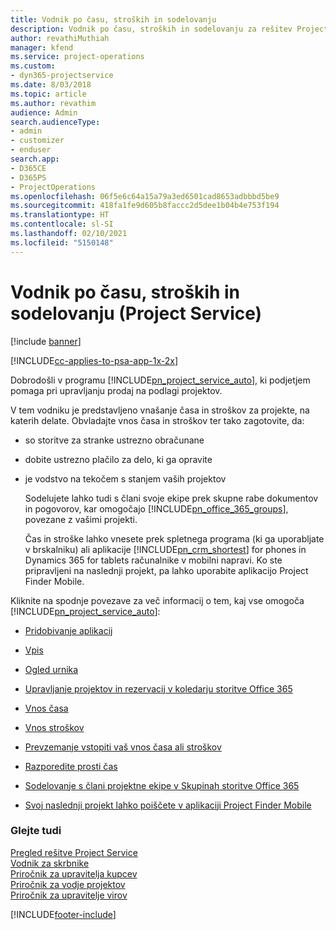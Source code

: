 ```yaml
---
title: Vodnik po času, stroških in sodelovanju
description: Vodnik po času, stroških in sodelovanju za rešitev Project Service
author: revathiMuthiah
manager: kfend
ms.service: project-operations
ms.custom:
- dyn365-projectservice
ms.date: 8/03/2018
ms.topic: article
ms.author: revathim
audience: Admin
search.audienceType:
- admin
- customizer
- enduser
search.app:
- D365CE
- D365PS
- ProjectOperations
ms.openlocfilehash: 06f5e6c64a15a79a3ed6501cad8653adbbbd5be9
ms.sourcegitcommit: 418fa1fe9d605b8faccc2d5dee1b04b4e753f194
ms.translationtype: HT
ms.contentlocale: sl-SI
ms.lasthandoff: 02/10/2021
ms.locfileid: "5150148"
---
```

# <a name="time-expense-and-collaboration-guide-project-service"></a>Vodnik po času, stroških in sodelovanju (Project Service)

[!include [banner](../includes/psa-now-project-operations.md)]

[!INCLUDE[cc-applies-to-psa-app-1x-2x](../includes/cc-applies-to-psa-app-1x-2x.md)]

Dobrodošli v programu [!INCLUDE[pn_project_service_auto](../includes/pn-project-service-auto.md)], ki podjetjem pomaga pri upravljanju prodaj na podlagi projektov. 
  
 V tem vodniku je predstavljeno vnašanje časa in stroškov za projekte, na katerih delate. Obvladajte vnos časa in stroškov ter tako zagotovite, da:  
  
- so storitve za stranke ustrezno obračunane  
  
- dobite ustrezno plačilo za delo, ki ga opravite  
  
- je vodstvo na tekočem s stanjem vaših projektov  
  
  Sodelujete lahko tudi s člani svoje ekipe prek skupne rabe dokumentov in pogovorov, kar omogočajo [!INCLUDE[pn_office_365_groups](../includes/pn-office-365-groups.md)], povezane z vašimi projekti.  
  
  Čas in stroške lahko vnesete prek spletnega programa (ki ga uporabljate v brskalniku) ali aplikacije [!INCLUDE[pn_crm_shortest](../includes/pn-crm-shortest.md)] for phones in Dynamics 365 for tablets računalnike v mobilni napravi. Ko ste pripravljeni na naslednji projekt, pa lahko uporabite aplikacijo Project Finder Mobile.  
  
Kliknite na spodnje povezave za več informacij o tem, kaj vse omogoča [!INCLUDE[pn_project_service_auto](../includes/pn-project-service-auto.md)]:  
  
-   [Pridobivanje aplikacij](../psa/get-apps.md)  
  
-   [Vpis](../psa/sign-in.md)  
  
-   [Ogled urnika](../psa/view-schedule.md)  
  
-   [Upravljanje projektov in rezervacij v koledarju storitve Office 365](../psa/manage-project-bookings-office-365-calendar.md)  
  
-   [Vnos časa](../psa/enter-time.md)  
  
-   [Vnos stroškov](../psa/enter-expenses.md)  
  
-   [Prevzemanje vstopiti vaš vnos časa ali stroškov](../psa/allow-someone-else-enter-time-entry-expense.md)  
  
-   [Razporedite prosti čas](../psa/schedule-time-off.md)  
  
-   [Sodelovanje s člani projektne ekipe v Skupinah storitve Office 365](../psa/collaborate-project-team-members-office-365-groups.md)  
  
-   [Svoj naslednji projekt lahko poiščete v aplikaciji Project Finder Mobile](../psa/find-next-project-finder-mobile-app.md)  
  
### <a name="see-also"></a>Glejte tudi  
 [Pregled rešitve Project Service](../psa/overview.md)   
 [Vodnik za skrbnike](../psa/admin-guide.md)   
 [Priročnik za upravitelja kupcev](../psa/account-manager-guide.md)   
 [Priročnik za vodje projektov](../psa/project-manager-guide.md)   
 [Priročnik za upravitelje virov](../psa/resource-manager-guide.md)   


[!INCLUDE[footer-include](../includes/footer-banner.md)]